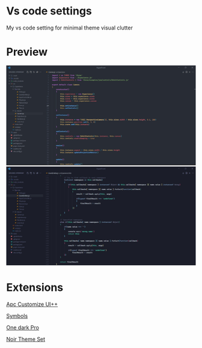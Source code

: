 # Vs code settings

My vs code setting for minimal theme visual clutter

# Preview

<img src="./resources/preview.jpg" alt="preview">

<img src="./resources/preview2.jpg" alt="preview">


# Extensions

[Apc Customize UI++](https://marketplace.visualstudio.com/items?itemName=drcika.apc-extension)

[Symbols](https://marketplace.visualstudio.com/items?itemName=miguelsolorio.symbols)

[One dark Pro](https://marketplace.visualstudio.com/items?itemName=zhuangtongfa.Material-theme)

[Noir Theme Set](https://marketplace.visualstudio.com/items?itemName=andrewberty.noir-theme-bundle)